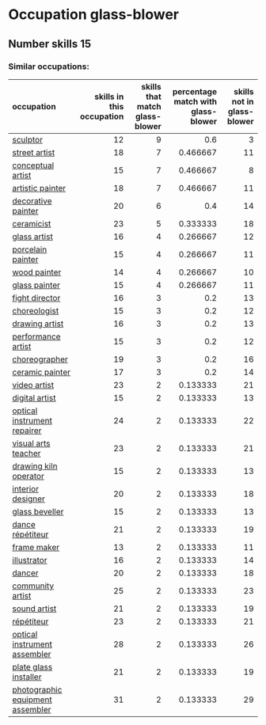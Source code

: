 # Occupation glass-blower
## Number skills 15
### Similar occupations:
| occupation                                                              |   skills in this occupation |   skills that match glass-blower |   percentage match with glass-blower |   skills not in glass-blower |
|:------------------------------------------------------------------------|----------------------------:|---------------------------------:|-------------------------------------:|-----------------------------:|
| [sculptor](sculptor.md)                                                 |                          12 |                                9 |                             0.6      |                            3 |
| [street artist](street_artist.md)                                       |                          18 |                                7 |                             0.466667 |                           11 |
| [conceptual artist](conceptual_artist.md)                               |                          15 |                                7 |                             0.466667 |                            8 |
| [artistic painter](artistic_painter.md)                                 |                          18 |                                7 |                             0.466667 |                           11 |
| [decorative painter](decorative_painter.md)                             |                          20 |                                6 |                             0.4      |                           14 |
| [ceramicist](ceramicist.md)                                             |                          23 |                                5 |                             0.333333 |                           18 |
| [glass artist](glass_artist.md)                                         |                          16 |                                4 |                             0.266667 |                           12 |
| [porcelain painter](porcelain_painter.md)                               |                          15 |                                4 |                             0.266667 |                           11 |
| [wood painter](wood_painter.md)                                         |                          14 |                                4 |                             0.266667 |                           10 |
| [glass painter](glass_painter.md)                                       |                          15 |                                4 |                             0.266667 |                           11 |
| [fight director](fight_director.md)                                     |                          16 |                                3 |                             0.2      |                           13 |
| [choreologist](choreologist.md)                                         |                          15 |                                3 |                             0.2      |                           12 |
| [drawing artist](drawing_artist.md)                                     |                          16 |                                3 |                             0.2      |                           13 |
| [performance artist](performance_artist.md)                             |                          15 |                                3 |                             0.2      |                           12 |
| [choreographer](choreographer.md)                                       |                          19 |                                3 |                             0.2      |                           16 |
| [ceramic painter](ceramic_painter.md)                                   |                          17 |                                3 |                             0.2      |                           14 |
| [video artist](video_artist.md)                                         |                          23 |                                2 |                             0.133333 |                           21 |
| [digital artist](digital_artist.md)                                     |                          15 |                                2 |                             0.133333 |                           13 |
| [optical instrument repairer](optical_instrument_repairer.md)           |                          24 |                                2 |                             0.133333 |                           22 |
| [visual arts teacher](visual_arts_teacher.md)                           |                          23 |                                2 |                             0.133333 |                           21 |
| [drawing kiln operator](drawing_kiln_operator.md)                       |                          15 |                                2 |                             0.133333 |                           13 |
| [interior designer](interior_designer.md)                               |                          20 |                                2 |                             0.133333 |                           18 |
| [glass beveller](glass_beveller.md)                                     |                          15 |                                2 |                             0.133333 |                           13 |
| [dance répétiteur](dance_répétiteur.md)                                 |                          21 |                                2 |                             0.133333 |                           19 |
| [frame maker](frame_maker.md)                                           |                          13 |                                2 |                             0.133333 |                           11 |
| [illustrator](illustrator.md)                                           |                          16 |                                2 |                             0.133333 |                           14 |
| [dancer](dancer.md)                                                     |                          20 |                                2 |                             0.133333 |                           18 |
| [community artist](community_artist.md)                                 |                          25 |                                2 |                             0.133333 |                           23 |
| [sound artist](sound_artist.md)                                         |                          21 |                                2 |                             0.133333 |                           19 |
| [répétiteur](répétiteur.md)                                             |                          23 |                                2 |                             0.133333 |                           21 |
| [optical instrument assembler](optical_instrument_assembler.md)         |                          28 |                                2 |                             0.133333 |                           26 |
| [plate glass installer](plate_glass_installer.md)                       |                          21 |                                2 |                             0.133333 |                           19 |
| [photographic equipment assembler](photographic_equipment_assembler.md) |                          31 |                                2 |                             0.133333 |                           29 |
